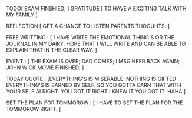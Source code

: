 TODO[
    EXAM FINSHIED; 
]
GRATITUDE [
    TO HAVE A EXCITING TALK WITH MY FAMILY
]

REFLECTION [
    GET A CHANCE TO LISTEN PARENTS THOGUHTS. 
]

FREE WRITTING : [
    I HAVE WRITE THE EMOTIONAL THING'S OR THE JOURNAL IN MY DAIRY. HOPE THAT I WILL WRITE AND CAN BE ABLE TO EXPLAIN THAT IN THE CLEAR WAY.
]

EVENT : [
    THE EXAM IS OVER; 
    DAD COMES;
    I MSG HEER BACK AGAIN;
    JOHN WICK MOVIE FINISHED; 
]

TODAY QUOTE : [EVERYTHING'S IS MISERABLE. NOTHING IS GIFTED EVERYTHING'S IS EARNED BY SELF. SO YOU GOTTA EARN THAT WITH YOUR SELF ALRIGHT. YOU GOT IT RIGHT I KNEW IT YOU GOT IT. HAHA ]


SET THE PLAN FOR TOMMOROW : [
    I HAVE TO SET THE PLAN FOR THE TOMMOROW RIGHT. 
]